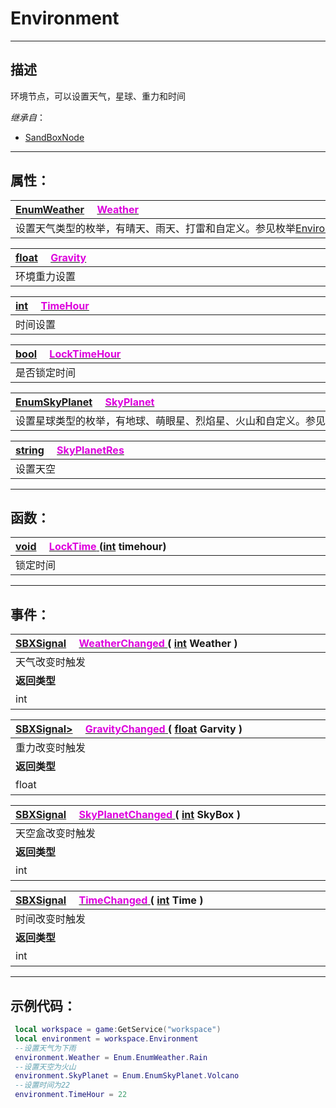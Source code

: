 # Environment
------------------------------------------------------------------------------------------
## 描述

环境节点，可以设置天气，星球、重力和时间

*继承自*：
* [SandBoxNode](/Api/Class/NoType/SandBoxNode.md)

------------------------------------------------------------------------------------------
## 属性：

|<div style="width:1000px">[EnumWeather](/Api/Enumerate/GamePlay/EnumWeather.md) &emsp;[<font color="dd00dd">Weather</font>]()</div>|
|:---|
|设置天气类型的枚举，有晴天、雨天、打雷和自定义。参见枚举[EnvironmentNode::EnumWeather](/Api/Enumerate/GamePlay/EnumWeather.md)|

|<div style="width:1000px">[float](/Api/DataType/Float.md) &emsp;[<font color="dd00dd">Gravity</font>]()</div>|
|:---|
|环境重力设置|

|<div style="width:1000px">[int](/Api/DataType/Int.md) &emsp;[<font color="dd00dd">TimeHour</font>]()</div>|
|:---|
|时间设置|

|<div style="width:1000px">[bool](/Api/DataType/Bool.md) &emsp;[<font color="dd00dd">LockTimeHour</font>]()</div>|
|:---|
|是否锁定时间|

|<div style="width:1000px">[EnumSkyPlanet](/Api/Enumerate/GamePlay/EnumSkyPlanet.md) &emsp;[<font color="dd00dd">SkyPlanet</font>]()</div>|
|:---|
|设置星球类型的枚举，有地球、萌眼星、烈焰星、火山和自定义。参见枚举[EnvironmentNode::EnumSkyPlanet](/Api/Enumerate/GamePlay/EnumSkyPlanet.md)|

|<div style="width:1000px">[string](/Api/DataType/String.md) &emsp;[<font color="dd00dd">SkyPlanetRes</font>]()</div>|
|:---|
|设置天空|

------------------------------------------------------------------------------------------
## 函数：

|<div style="width:1000px">[void](/Api/Parameter/void.md) &emsp;[<font color="dd00dd">LockTime</font> ](/Api/Class/GamePlay/EnvironmentNode_F/LockTime.md) ([int](/Api/DataType/Int.md) timehour)</div>|
|:---|
|锁定时间|

------------------------------------------------------------------------------------------
## 事件：

|<div style="width:500px">[SBXSignal](/Api/Parameter/SBXSignal.md) &emsp;[<font color="dd00dd">WeatherChanged</font> ]() ( [int](/Api/DataType/Int.md) Weather )</div>|<div style="width:698px"></div>|
|:---|:---|
|天气改变时触发||
|**返回类型**|**概要**|
|int|天气枚举`EnumWeather`对应的[`int`](/Api/DataType/Int.md)值|


|<div style="width:500px">[SBXSignal>]() &emsp;[<font color="dd00dd">GravityChanged</font> ]() ( [float](/Api/DataType/Float.md) Garvity )</div>|<div style="width:698px"></div>|
|:---|:---|
|重力改变时触发||
|**返回类型**|**概要**|
|float|重力值|

|<div style="width:500px">[SBXSignal](/Api/Parameter/SBXSignal.md) &emsp;[<font color="dd00dd">SkyPlanetChanged</font> ]()( [int](/Api/DataType/Int.md) SkyBox )</div>|<div style="width:698px"></div>|
|:---|:---|
|天空盒改变时触发||
|**返回类型**|**概要**|
|int|天空包围盒枚举`EnumSkyPlanet`对应的[`int`](/Api/DataType/Int.md)值|

|<div style="width:500px">[SBXSignal](/Api/Parameter/SBXSignal.md) &emsp;[<font color="dd00dd">TimeChanged</font> ]() ( [int](/Api/DataType/Int.md) Time )</div>|<div style="width:698px"></div>|
|:---|:---|
|时间改变时触发||
|**返回类型**|**概要**|
|int|24小时制中的某一小时值|

------------------------------------------------------------------------------------------
## 示例代码：

```lua
 local workspace = game:GetService("workspace")
 local environment = workspace.Environment
 --设置天气为下雨
 environment.Weather = Enum.EnumWeather.Rain
 --设置天空为火山
 environment.SkyPlanet = Enum.EnumSkyPlanet.Volcano
 --设置时间为22
 environment.TimeHour = 22
 ```
